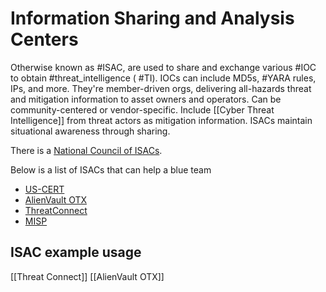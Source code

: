 # Information Sharing and Analysis Centers 
Otherwise known as #ISAC, are used to share and exchange various #IOC to obtain #threat_intelligence ( #TI). IOCs can include MD5s, #YARA rules, IPs, and more. They're member-driven orgs, delivering all-hazards threat and mitigation information to asset owners and operators. Can be community-centered or vendor-specific. Include [[Cyber Threat Intelligence]] from threat actors as mitigation information. ISACs maintain situational awareness through sharing. 

There is a [National Council of ISACs](https://www.nationalisacs.org/).

Below is a list of ISACs that can help a blue team
-   [US-CERT](https://us-cert.cisa.gov/)
-   [AlienVault OTX](https://otx.alienvault.com/)
-   [ThreatConnect](https://threatconnect.com/)
-   [MISP](https://www.misp-project.org/)

## ISAC example usage
[[Threat Connect]]
[[AlienVault OTX]]